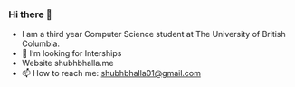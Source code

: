 ### Hi there 👋
- I am a third year Computer Science student at The University of British Columbia.
- 🤔 I’m looking for Interships
- Website shubhbhalla.me
- 📫 How to reach me: shubhbhalla01@gmail.com
